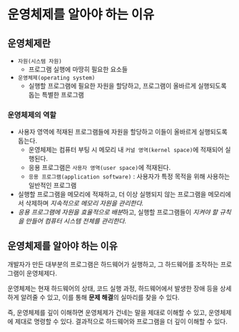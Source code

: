 # 운영체제를 알아야 하는 이유

## 운영체제란

- `자원(시스템 자원)`
  - 프로그램 실행에 마땅히 필요한 요소들
- `운영체제(operating system)`
  - 실행할 프로그램에 필요한 자원을 할당하고, 프로그램이 올바르게 실행되도록 돕는 특별한 프로그램

### 운영체제의 역할

- 사용자 영역에 적재된 프로그램들에 자원을 할당하고 이들이 올바르게 실행되도록 돕는다.
  - 운영체제는 컴퓨터 부팅 시 메모리 내 `커널 영역(kernel space)`에 적재되어 실행된다.
  - 응용 프로그램은 `사용자 영역(user space)`에 적재된다.
  - `응용 프로그램(application software)` : 사용자가 특정 목적을 위해 사용하는 일반적인 프로그램
- 실행할 프로그램을 메모리에 적재하고, 더 이상 실행되지 않는 프로그램을 메모리에서 삭제하며 *지속적으로 메모리 자원을 관리한다.*
- *응용 프로그램에 자원을 효율적으로 배분*하고, 실행할 프로그램들이 *지켜야 할 규칙을 만들어 컴퓨터 시스템 전체를 관리한다.*

## 운영체제를 알아야 하는 이유

개발자가 만든 대부분의 프로그램은 하드웨어가 실행하고, 그 하드웨어를 조작하는 프로그램이 운영체제다.

운영체제는 현재 하드웨어의 상태, 코드 실행 과정, 하드웨어에서 발생한 장애 등을 상세하게 알려줄 수 있고, 이를 통해 **문제 해결**의 실마리를 찾을 수 있다.

즉, 운영체제를 깊이 이해하면 운영체제가 건네는 말을 제대로 이해할 수 있고, 운영체제에 제대로 명령할 수 있다. 결과적으로 하드웨어와 프로그램을 더 깊이 이해할 수 있다.
